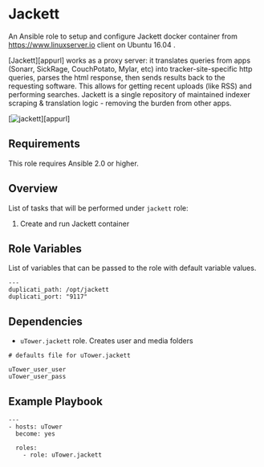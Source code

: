 Jackett
=======
An Ansible role to setup and configure Jackett docker container from https://www.linuxserver.io client on Ubuntu 16.04 .

[Jackett][appurl] works as a proxy server: it translates queries from apps (Sonarr, SickRage, CouchPotato, Mylar, etc) into tracker-site-specific http queries, parses the html response, then sends results back to the requesting software. This allows for getting recent uploads (like RSS) and performing searches. Jackett is a single repository of maintained indexer scraping & translation logic - removing the burden from other apps.

[![jackett](https://raw.githubusercontent.com/linuxserver/docker-templates/master/linuxserver.io/img/jackett-banner.png)][appurl]

Requirements
------------

This role requires Ansible 2.0 or higher.

Overview
--------

List of tasks that will be performed under `jackett` role:

1. Create and run Jackett container

Role Variables
--------------

List of variables that can be passed to the role with default variable values.

```
---
duplicati_path: /opt/jackett
duplicati_port: "9117"
```

Dependencies
------------

* `uTower.jackett` role. Creates user and media folders

```
# defaults file for uTower.jackett

uTower_user_user
uTower_user_pass
```

Example Playbook
-------------------------
```
---
- hosts: uTower
  become: yes

  roles:
    - role: uTower.jackett
```
